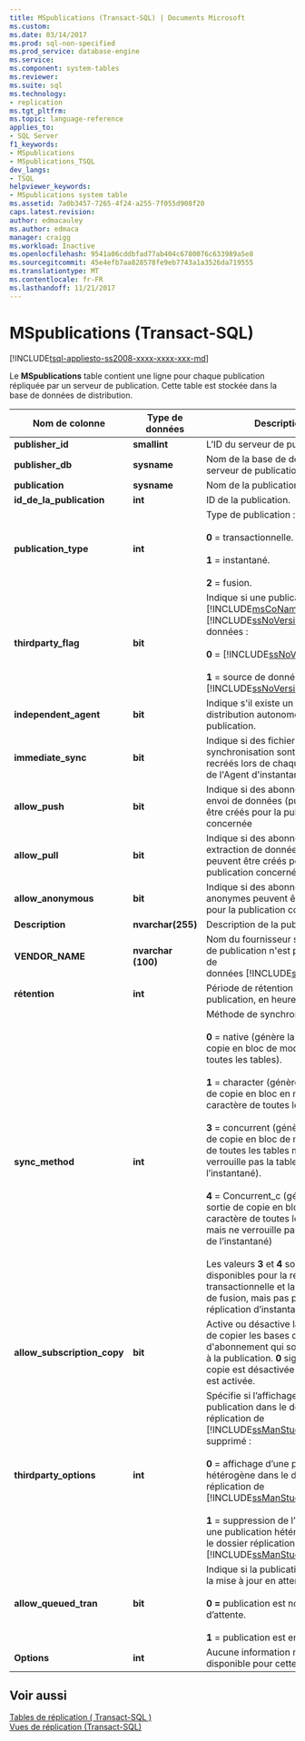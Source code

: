```yaml
---
title: MSpublications (Transact-SQL) | Documents Microsoft
ms.custom: 
ms.date: 03/14/2017
ms.prod: sql-non-specified
ms.prod_service: database-engine
ms.service: 
ms.component: system-tables
ms.reviewer: 
ms.suite: sql
ms.technology:
- replication
ms.tgt_pltfrm: 
ms.topic: language-reference
applies_to:
- SQL Server
f1_keywords:
- MSpublications
- MSpublications_TSQL
dev_langs:
- TSQL
helpviewer_keywords:
- MSpublications system table
ms.assetid: 7a0b3457-7265-4f24-a255-7f055d908f20
caps.latest.revision: 
author: edmacauley
ms.author: edmaca
manager: craigg
ms.workload: Inactive
ms.openlocfilehash: 9541a06cddbfad77ab404c6780076c633989a5e8
ms.sourcegitcommit: 45e4efb7aa828578fe9eb7743a1a3526da719555
ms.translationtype: MT
ms.contentlocale: fr-FR
ms.lasthandoff: 11/21/2017
---
```

# <a name="mspublications-transact-sql"></a>MSpublications (Transact-SQL)
[!INCLUDE[tsql-appliesto-ss2008-xxxx-xxxx-xxx-md](../../includes/tsql-appliesto-ss2008-xxxx-xxxx-xxx-md.md)]

  Le **MSpublications** table contient une ligne pour chaque publication répliquée par un serveur de publication. Cette table est stockée dans la base de données de distribution.  
  
|Nom de colonne|Type de données| Description|  
|-----------------|---------------|-----------------|  
|**publisher_id**|**smallint**|L’ID du serveur de publication.|  
|**publisher_db**|**sysname**|Nom de la base de données du serveur de publication.|  
|**publication**|**sysname**|Nom de la publication.|  
|**id_de_la_publication**|**int**|ID de la publication.|  
|**publication_type**|**int**|Type de publication :<br /><br /> **0** = transactionnelle.<br /><br /> **1** = instantané.<br /><br /> **2** = fusion.|  
|**thirdparty_flag**|**bit**|Indique si une publication est un [!INCLUDE[msCoName](../../includes/msconame-md.md)] [!INCLUDE[ssNoVersion](../../includes/ssnoversion-md.md)] base de données :<br /><br /> **0** = [!INCLUDE[ssNoVersion](../../includes/ssnoversion-md.md)].<br /><br /> **1** = source de données autre que [!INCLUDE[ssNoVersion](../../includes/ssnoversion-md.md)].|  
|**independent_agent**|**bit**|Indique s'il existe un Agent de distribution autonome pour cette publication.|  
|**immediate_sync**|**bit**|Indique si des fichiers de synchronisation sont créés ou recréés lors de chaque exécution de l'Agent d'instantané.|  
|**allow_push**|**bit**|Indique si des abonnements par envoi de données (push) peuvent être créés pour la publication concernée|  
|**allow_pull**|**bit**|Indique si des abonnements par extraction de données (pull) peuvent être créés pour la publication concernée|  
|**allow_anonymous**|**bit**|Indique si des abonnements anonymes peuvent être créés pour la publication concernée|  
|**Description**|**nvarchar(255)**|Description de la publication.|  
|**VENDOR_NAME**|**nvarchar (100)**|Nom du fournisseur si le serveur de publication n'est pas une base de données [!INCLUDE[ssNoVersion](../../includes/ssnoversion-md.md)].|  
|**rétention**|**int**|Période de rétention de la publication, en heures.|  
|**sync_method**|**int**|Méthode de synchronisation :<br /><br /> **0** = native (génère la sortie de copie en bloc de mode natif de toutes les tables).<br /><br /> **1** = character (génère une sortie de copie en bloc en mode caractère de toutes les tables).<br /><br /> **3** = concurrent (génère une sortie de copie en bloc de mode natif de toutes les tables mais ne verrouille pas la table lors de l’instantané).<br /><br /> **4** = Concurrent_c (génère une sortie de copie en bloc en mode caractère de toutes les tables mais ne verrouille pas la table lors de l’instantané)<br /><br /> Les valeurs **3** et **4** sont disponibles pour la réplication transactionnelle et la réplication de fusion, mais pas pour la réplication d’instantané.|  
|**allow_subscription_copy**|**bit**|Active ou désactive la possibilité de copier les bases de données d'abonnement qui sont abonnées à la publication. **0** signifie que la copie est désactivée et **1** qu’elle est activée.|  
|**thirdparty_options**|**int**|Spécifie si l’affichage d’une publication dans le dossier réplication de [!INCLUDE[ssManStudioFull](../../includes/ssmanstudiofull-md.md)] est supprimé :<br /><br /> **0** = affichage d’une publication hétérogène dans le dossier réplication de [!INCLUDE[ssManStudioFull](../../includes/ssmanstudiofull-md.md)].<br /><br /> **1** = suppression de l’affichage une publication hétérogène dans le dossier réplication de [!INCLUDE[ssManStudioFull](../../includes/ssmanstudiofull-md.md)].|  
|**allow_queued_tran**|**bit**|Indique si la publication autorise la mise à jour en attente :<br /><br /> **0 =** publication est non en file d’attente.<br /><br /> **1** = publication est en attente.|  
|**Options**|**int**|Aucune information n'est disponible pour cette version.|  
  
## <a name="see-also"></a>Voir aussi  
 [Tables de réplication &#40; Transact-SQL &#41;](../../relational-databases/system-tables/replication-tables-transact-sql.md)   
 [Vues de réplication &#40;Transact-SQL&#41;](../../relational-databases/system-views/replication-views-transact-sql.md)  
  
  
